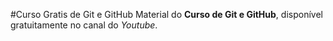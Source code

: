 #Curso Gratis de Git e GitHub
Material do **Curso de Git e GitHub**, disponível gratuitamente no canal do *Youtube*.
